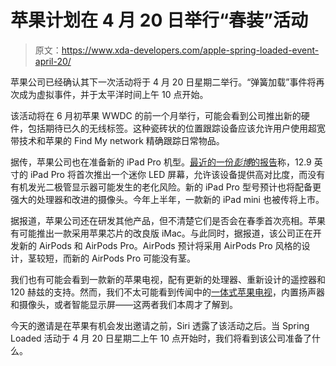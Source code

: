# 苹果计划在 4 月 20 日举行“春装”活动

> 原文：<https://www.xda-developers.com/apple-spring-loaded-event-april-20/>

苹果公司已经确认其下一次活动将于 4 月 20 日星期二举行。“弹簧加载”事件将再次成为虚拟事件，并于太平洋时间上午 10 点开始。

该活动将在 6 月初苹果 WWDC 的前一个月举行，可能会看到公司推出新的硬件，包括期待已久的无线标签。这种瓷砖状的位置跟踪设备应该允许用户使用超宽带技术和苹果的 Find My network 精确跟踪日常物品。

据传，苹果公司也在准备新的 iPad Pro 机型。[最近的一份*彭博*的报告](https://www.xda-developers.com/ipad-pro/)称，12.9 英寸的 iPad Pro 将首次推出一个迷你 LED 屏幕，允许该设备提供高对比度，而没有有机发光二极管显示器可能发生的老化风险。新的 iPad Pro 型号预计也将配备更强大的处理器和改进的摄像头。今年上半年，一款新的 iPad mini 也被传将上市。

据报道，苹果公司还在研发其他产品，但不清楚它们是否会在春季首次亮相。苹果有可能推出一款采用苹果芯片的改良版 iMac。与此同时，据报道，该公司正在开发新的 AirPods 和 AirPods Pro。AirPods 预计将采用 AirPods Pro 风格的设计，茎较短，而新的 AirPods Pro 可能没有茎。

我们也有可能会看到一款新的苹果电视，配有更新的处理器、重新设计的遥控器和 120 赫兹的支持。然而，我们不太可能看到传闻中的[一体式苹果电视](https://www.xda-developers.com/apple-tv-built-in-homepod-speaker-facetime-camera/)，内置扬声器和摄像头，或者智能显示屏——这两者我们本周才了解到。

今天的邀请是在苹果有机会发出邀请之前，Siri 透露了该活动之后。当 Spring Loaded 活动于 4 月 20 日星期二上午 10 点开始时，我们将看到该公司准备了什么。